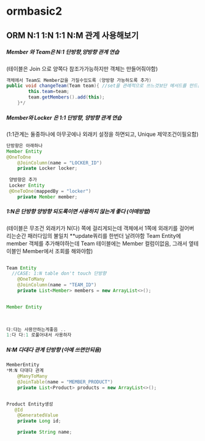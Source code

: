 # ormbasic2

## ORM N:1 1:N 1:1 N:M 관계 사용해보기


##### Member 와 Team은  N:1 단방향,양방향 관계 연습
(테이블은 Join 으로 양쪽다 참조가가능하지만 객체는 만들어줘야함)

```java
객체에서 Team도 Member값을 가질수있도록 (양방향 가능하도록 추가)
public void changeTeam(Team team){ //set을 관례적으로 쓰느것보단 메서드를 만드는게 좋다(로직이들어가면)
        this.team=team;
        team.getMembers().add(this);
    }*/


```
##### Member와 Locker 은 1:1 단방향, 양방향 관계 연습
(1:1관계는 둘중하나에 아무곳에나 외래키 설정을 하면되고, Unique 제약조건이필요함)

```java
단방향은 아래하나
Member Entity
@OneToOne
    @JoinColumn(name = "LOCKER_ID")
    private Locker locker;
    
 양방향은 추가
 Locker Entity
 @OneToOne(mappedBy = "locker")
    private Member member;
```

##### 1:N은 단방향 양방향 되도록이면 사용하지 않는게 좋다 (야매방법)
(테이블은 무조건 외래키가 N(다) 쪽에 걸리게되는데 객체에서 1쪽에 외래키를 걸어버리는순간 패러다임의 불일치 **update쿼리를 한번더 날려야함
Team Entity에 member 객체를 추가해야하는데 Team 테이블에는 Member 컬럼이없음, 그래서 옆테이블인 Member에서 조회를 해와야함)
```java 

Team Entity 
  //CASE: 1:N table don't touch 단방향
    @OneToMany
    @JoinColumn(name = "TEAM_ID")
    private List<Member> members = new ArrayList<>();


Member Entity
  
  
```

``` java 
다:다는 사용안하는게좋음 ..
1:다 다:1 로풀어내서 사용하자

```

##### N:M 다대다 관계 단방향 (아예 쓰면안되욤)

```java
MemberEntity
*M:N 다대다 관계 
    @ManyToMany
    @JoinTable(name = "MEMBER_PRODUCT")
    private List<Product> products = new ArrayList<>();


Product Entity생성 
   @Id
    @GeneratedValue
    private Long id;

    private String name;

```
